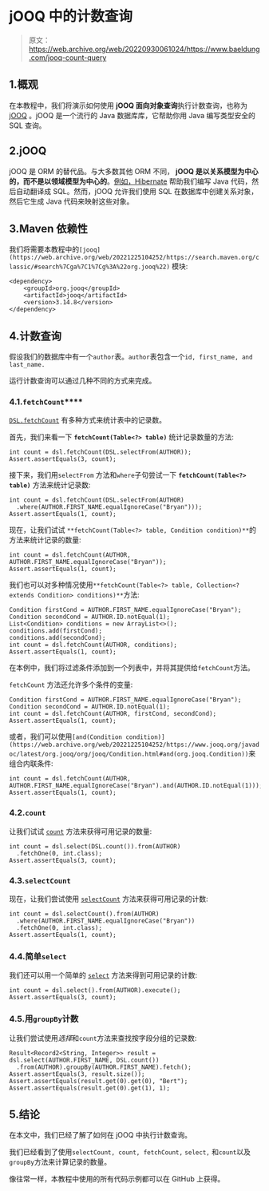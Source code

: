 # jOOQ 中的计数查询

> 原文：<https://web.archive.org/web/20220930061024/https://www.baeldung.com/jooq-count-query>

## 1.概观

在本教程中，我们将演示如何使用 **jOOQ 面向对象查询**执行计数查询，也称为 [jOOQ](/web/20221225104252/https://www.baeldung.com/jooq-with-spring) 。jOOQ 是一个流行的 Java 数据库库，它帮助你用 Java 编写类型安全的 SQL 查询。

## 2.jOOQ

jOOQ 是 ORM 的替代品。与大多数其他 ORM 不同， **jOOQ 是以关系模型为中心的，而不是以领域模型为中心的**。[例如，Hibernate](/web/20221225104252/https://www.baeldung.com/learn-jpa-hibernate) 帮助我们编写 Java 代码，然后自动翻译成 SQL。然而，jOOQ 允许我们使用 SQL 在数据库中创建关系对象，然后它生成 Java 代码来映射这些对象。

## 3.Maven 依赖性

我们将需要本教程中的`[jooq](https://web.archive.org/web/20221225104252/https://search.maven.org/classic/#search%7Cga%7C1%7Cg%3A%22org.jooq%22)` 模块:

```
<dependency> 
    <groupId>org.jooq</groupId> 
    <artifactId>jooq</artifactId> 
    <version>3.14.8</version> 
</dependency>
```

## 4.计数查询

假设我们的数据库中有一个`author`表。`author`表包含一个`id, first_name, and last_name.`

运行计数查询可以通过几种不同的方式来完成。

### 4.1.`fetchCount`****

[`DSL.fetchCount`](https://web.archive.org/web/20221225104252/https://www.jooq.org/javadoc/latest/org.jooq/org/jooq/DSLContext.html#fetchCount(org.jooq.Select)) 有多种方式来统计表中的记录数。

首先，我们来看一下 **`fetchCount​(Table<?> table)`** 统计记录数量的方法:

```
int count = dsl.fetchCount(DSL.selectFrom(AUTHOR));
Assert.assertEquals(3, count); 
```

接下来，我们用`selectFrom` 方法和`where`子句尝试一下 **`fetchCount​(Table<?> table)`** 方法来统计记录数:

```
int count = dsl.fetchCount(DSL.selectFrom(AUTHOR)
  .where(AUTHOR.FIRST_NAME.equalIgnoreCase("Bryan")));
Assert.assertEquals(1, count);
```

现在，让我们试试 `**fetchCount​(Table<?> table, Condition condition)**`的方法来统计记录的数量:

```
int count = dsl.fetchCount(AUTHOR, AUTHOR.FIRST_NAME.equalIgnoreCase("Bryan"));
Assert.assertEquals(1, count); 
```

我们也可以对多种情况使用`**fetchCount​(Table<?> table, Collection<? extends Condition> conditions)**`方法:

```
Condition firstCond = AUTHOR.FIRST_NAME.equalIgnoreCase("Bryan");
Condition secondCond = AUTHOR.ID.notEqual(1);
List<Condition> conditions = new ArrayList<>();
conditions.add(firstCond);
conditions.add(secondCond);
int count = dsl.fetchCount(AUTHOR, conditions);
Assert.assertEquals(1, count); 
```

在本例中，我们将过滤条件添加到一个列表中，并将其提供给`fetchCount`方法。

`fetchCount` 方法还允许多个条件的变量:

```
Condition firstCond = AUTHOR.FIRST_NAME.equalIgnoreCase("Bryan");
Condition secondCond = AUTHOR.ID.notEqual(1);
int count = dsl.fetchCount(AUTHOR, firstCond, secondCond);
Assert.assertEquals(1, count); 
```

或者，我们可以使用`[and(Condition condition)](https://web.archive.org/web/20221225104252/https://www.jooq.org/javadoc/latest/org.jooq/org/jooq/Condition.html#and(org.jooq.Condition))`来组合内联条件:

```
int count = dsl.fetchCount(AUTHOR, AUTHOR.FIRST_NAME.equalIgnoreCase("Bryan").and(AUTHOR.ID.notEqual(1)));
Assert.assertEquals(1, count);
```

### 4.2.`count`

让我们试试 [`count`](https://web.archive.org/web/20221225104252/https://www.jooq.org/javadoc/latest/org.jooq/org/jooq/impl/DSL.html#count()) 方法来获得可用记录的数量:

```
int count = dsl.select(DSL.count()).from(AUTHOR)
  .fetchOne(0, int.class);
Assert.assertEquals(3, count); 
```

### 4.3.`selectCount`

现在，让我们尝试使用 [`selectCount`](https://web.archive.org/web/20221225104252/https://www.jooq.org/javadoc/latest/org.jooq/org/jooq/DSLContext.html#selectCount()) 方法来获得可用记录的计数:

```
int count = dsl.selectCount().from(AUTHOR)
  .where(AUTHOR.FIRST_NAME.equalIgnoreCase("Bryan"))
  .fetchOne(0, int.class);
Assert.assertEquals(1, count);
```

### 4.4.简单`select`

我们还可以用一个简单的 [`select`](https://web.archive.org/web/20221225104252/https://www.jooq.org/javadoc/latest/org.jooq/org/jooq/DSLContext.html#select(java.util.Collection)) 方法来得到可用记录的计数:

```
int count = dsl.select().from(AUTHOR).execute();
Assert.assertEquals(3, count);
```

### 4.5.用`groupBy`计数

让我们尝试使用*选择*和`count`方法来查找按字段分组的记录数:

```
Result<Record2<String, Integer>> result = dsl.select(AUTHOR.FIRST_NAME, DSL.count())
  .from(AUTHOR).groupBy(AUTHOR.FIRST_NAME).fetch();
Assert.assertEquals(3, result.size());
Assert.assertEquals(result.get(0).get(0), "Bert");
Assert.assertEquals(result.get(0).get(1), 1);
```

## 5.结论

在本文中，我们已经了解了如何在 jOOQ 中执行计数查询。

我们已经看到了使用`selectCount, count, fetchCount,` `select,` 和`count`以及 `groupBy`方法来计算记录的数量。

像往常一样，本教程中使用的所有代码示例都可以在 GitHub 上获得。